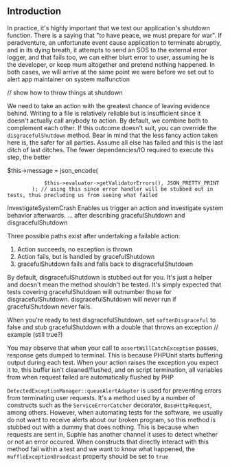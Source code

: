 ## Introduction

In practice, it's highly important that we test our application's shutdown function. There is a saying that "to have peace, we must prepare for war". If peradventure, an unfortunate event cause application to terminate abruptly, and in its dying breath, it attempts to send an SOS to the external error logger, and that fails too, we can either blurt error to user, assuming he is the developer, or keep mum altogether and pretend nothing happened. In both cases, we will arrive at the same point we were before we set out to alert app maintainer on system malfunction

// show how to throw things at shutdown

We need to take an action with the greatest chance of leaving evidence behind. Writing to a file is relatively reliable but is insufficient since it doesn't actually call anybody to action. By default, we combine both to complement each other. If this outcome doesn't suit, you can override the `disgracefulShutdown` method. Bear in mind that the less fancy action taken here is, the safer for all parties. Assume all else has failed and this is the last ditch of last ditches. The fewer dependencies/IO required to execute this step, the better

$this->message = json_encode(

				$this->evaluator->getValidatorErrors(), JSON_PRETTY_PRINT
			); // using this since error handler will be stubbed out in tests, thus precluding us from seeing what failed

InvestigateSystemCrash
Enables us trigger an action and investigate system behavior afterwards.
... after describing gracefulShutdown and disgracefulShutdown

Three possible paths exist after undertaking a failable action:
1. Action succeeds, no exception is thrown
1. Action fails, but is handled by gracefulShutdown
1. gracefulShutdown fails and falls back to disgracefulShutdown

By default, disgracefulShutdown is stubbed out for you. It's just a helper and doesn't mean the method shouldn't be tested. It's simply expected that tests covering gracefulShutdown will outnumber those for disgracefulShutdown. disgracefulShutdown will never run if gracefulShutdown never fails.

When you're ready to test disgracefulShutdown, set `softenDisgraceful` to false and stub gracefulShutdown with a double that throws an exception
// example (still true?)

You may observe that when your call to `assertWillCatchException` passes, response gets dumped to terminal. This is because PHPUnit starts buffering output during each test. When your action raises the exception you expect it to, this buffer isn't cleaned/flushed, and on script termination, all variables from when request failed are automatically flushed by PHP

`DetectedExceptionManager::queueAlertAdapter` is used for preventing errors from terminating user requests. It's a method used by a number of constructs such as the `ServiceErrorCatcher` decorator, `BaseHttpRequest`, among others. However, when automating tests for the software, we usually do not want to receive alerts about our broken program, so this method is stubbed out with a dummy that does nothing. This is because when requests are sent in, Suphle has another channel it uses to detect whether or not an error occured. When constructs that directly interact with this method fail within a test and we want to know what happened, the `muffleExceptionBroadcast` property should be set to `true`